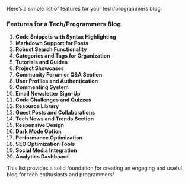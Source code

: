 Here’s a simple list of features for your tech/programmers blog:

### Features for a Tech/Programmers Blog

1. **Code Snippets with Syntax Highlighting**
2. **Markdown Support for Posts**
3. **Robust Search Functionality**
4. **Categories and Tags for Organization**
5. **Tutorials and Guides**
6. **Project Showcases**
7. **Community Forum or Q&A Section**
8. **User Profiles and Authentication**
9. **Commenting System**
10. **Email Newsletter Sign-Up**
11. **Code Challenges and Quizzes**
12. **Resource Library**
13. **Guest Posts and Collaborations**
14. **Tech News and Trends Section**
15. **Responsive Design**
16. **Dark Mode Option**
17. **Performance Optimization**
18. **SEO Optimization Tools**
19. **Social Media Integration**
20. **Analytics Dashboard**

This list provides a solid foundation for creating an engaging and useful blog for tech enthusiasts and programmers!